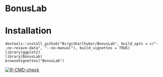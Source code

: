 # BonusLab

# Installation

```
devtools::install_github("BirgitKarlhuber/BonusLab", build_opts = c("--no-resave-data", "--no-manual"), build_vignettes = TRUE)
library(ggplot2)
library(BonusLab)
browseVignettes("BonusLab")
```


[![R-CMD-check](https://github.com/BirgitKarlhuber/BonusLab/actions/workflows/R-CMD-check.yaml/badge.svg)](https://github.com/BirgitKarlhuber/Lab4/actions/workflows/R-CMD-check.yaml)